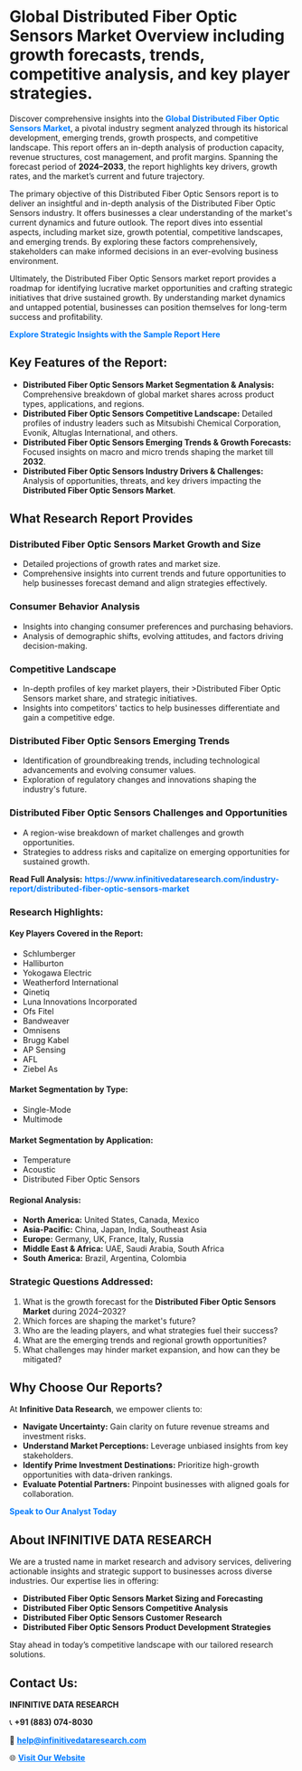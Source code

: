 <h1>Global Distributed Fiber Optic Sensors Market Overview including growth forecasts, trends, competitive analysis, and key player strategies.</h1>
<p>
Discover comprehensive insights into the 
<a href="https://www.infinitivedataresearch.com/industry-report/distributed-fiber-optic-sensors-market" rel="dofollow" style="color: #007BFF; text-decoration: none;"><strong>Global Distributed Fiber Optic Sensors Market</strong></a>, a pivotal industry segment analyzed through its historical development, emerging trends, growth prospects, and competitive landscape. This report offers an in-depth analysis of production capacity, revenue structures, cost management, and profit margins. Spanning the forecast period of <strong>2024–2033</strong>, the report highlights key drivers, growth rates, and the market’s current and future trajectory.
</p>
<p>
The primary objective of this Distributed Fiber Optic Sensors report is to deliver an insightful and in-depth analysis of the Distributed Fiber Optic Sensors industry. It offers businesses a clear understanding of the market's current dynamics and future outlook. The report dives into essential aspects, including market size, growth potential, competitive landscapes, and emerging trends. By exploring these factors comprehensively, stakeholders can make informed decisions in an ever-evolving business environment.
</p>
<p>
Ultimately, the Distributed Fiber Optic Sensors market report provides a roadmap for identifying lucrative market opportunities and crafting strategic initiatives that drive sustained growth. By understanding market dynamics and untapped potential, businesses can position themselves for long-term success and profitability.
</p>
<p>
<a href="https://www.infinitivedataresearch.com/request-sample/reportId=107398" style="color: #007BFF; text-decoration: none;"><strong>Explore Strategic Insights with the Sample Report Here</strong></a>
</p>

<h2>Key Features of the Report:</h2>
<ul>
<li><strong>Distributed Fiber Optic Sensors Market Segmentation & Analysis:</strong> Comprehensive breakdown of global market shares across product types, applications, and regions.</li>
<li><strong>Distributed Fiber Optic Sensors Competitive Landscape:</strong> Detailed profiles of industry leaders such as Mitsubishi Chemical Corporation, Evonik, Altuglas International, and others.</li>
<li><strong>Distributed Fiber Optic Sensors Emerging Trends & Growth Forecasts:</strong> Focused insights on macro and micro trends shaping the market till <strong>2032</strong>.</li>
<li><strong>Distributed Fiber Optic Sensors Industry Drivers & Challenges:</strong> Analysis of opportunities, threats, and key drivers impacting the <strong>Distributed Fiber Optic Sensors Market</strong>.</li>
</ul>

<h2>What Research Report Provides</h2>
<h3>Distributed Fiber Optic Sensors Market Growth and Size</h3>
<ul>
<li>Detailed projections of growth rates and market size.</li>
<li>Comprehensive insights into current trends and future opportunities to help businesses forecast demand and align strategies effectively.</li>
</ul>

<h3>Consumer Behavior Analysis</h3>
<ul>
<li>Insights into changing consumer preferences and purchasing behaviors.</li>
<li>Analysis of demographic shifts, evolving attitudes, and factors driving decision-making.</li>
</ul>

<h3>Competitive Landscape</h3>
<ul>
<li>In-depth profiles of key market players, their >Distributed Fiber Optic Sensors market share, and strategic initiatives.</li>
<li>Insights into competitors' tactics to help businesses differentiate and gain a competitive edge.</li>
</ul>

<h3>Distributed Fiber Optic Sensors Emerging Trends</h3>
<ul>
<li>Identification of groundbreaking trends, including technological advancements and evolving consumer values.</li>
<li>Exploration of regulatory changes and innovations shaping the industry's future.</li>
</ul>

<h3>Distributed Fiber Optic Sensors Challenges and Opportunities</h3>
<ul>
<li>A region-wise breakdown of market challenges and growth opportunities.</li>
<li>Strategies to address risks and capitalize on emerging opportunities for sustained growth.</li>
</ul>
<p><strong>Read Full Analysis:</strong> <a href="https://www.infinitivedataresearch.com/industry-report/distributed-fiber-optic-sensors-market" rel="dofollow" style="color: #007BFF; text-decoration: none;"><strong>https://www.infinitivedataresearch.com/industry-report/distributed-fiber-optic-sensors-market</strong></a></p>
<h3>Research Highlights:</h3>
<h4>Key Players Covered in the Report:</h4>
<ul><li>Schlumberger</li><li>Halliburton</li><li>Yokogawa Electric</li><li>Weatherford International</li><li>Qinetiq</li><li>Luna Innovations Incorporated</li><li>Ofs Fitel</li><li>Bandweaver</li><li>Omnisens</li><li>Brugg Kabel</li><li>AP Sensing</li><li>AFL</li><li>Ziebel As</li></ul>
<h4>Market Segmentation by Type:</h4>
<ul><li>Single-Mode</li><li>Multimode</li></ul>
<h4>Market Segmentation by Application:</h4>
<ul><li>Temperature</li><li>Acoustic</li><li>Distributed Fiber Optic Sensors</li></ul>

<h4>Regional Analysis:</h4>
<ul>
<li><strong>North America:</strong> United States, Canada, Mexico</li>
<li><strong>Asia-Pacific:</strong> China, Japan, India, Southeast Asia</li>
<li><strong>Europe:</strong> Germany, UK, France, Italy, Russia</li>
<li><strong>Middle East & Africa:</strong> UAE, Saudi Arabia, South Africa</li>
<li><strong>South America:</strong> Brazil, Argentina, Colombia</li>
</ul>

<h3>Strategic Questions Addressed:</h3>
<ol>
<li>What is the growth forecast for the <strong>Distributed Fiber Optic Sensors Market</strong> during 2024–2032?</li>
<li>Which forces are shaping the market's future?</li>
<li>Who are the leading players, and what strategies fuel their success?</li>
<li>What are the emerging trends and regional growth opportunities?</li>
<li>What challenges may hinder market expansion, and how can they be mitigated?</li>
</ol>

<h2>Why Choose Our Reports?</h2>
<p>At <strong>Infinitive Data Research</strong>, we empower clients to:</p>
<ul>
<li><strong>Navigate Uncertainty:</strong> Gain clarity on future revenue streams and investment risks.</li>
<li><strong>Understand Market Perceptions:</strong> Leverage unbiased insights from key stakeholders.</li>
<li><strong>Identify Prime Investment Destinations:</strong> Prioritize high-growth opportunities with data-driven rankings.</li>
<li><strong>Evaluate Potential Partners:</strong> Pinpoint businesses with aligned goals for collaboration.</li>
</ul>
<p><a href="https://www.infinitivedataresearch.com/industry-report/distributed-fiber-optic-sensors-market" rel="dofollow" style="color: #007BFF; text-decoration: none;"><strong>Speak to Our Analyst Today</strong></a></p>

<h2>About INFINITIVE DATA RESEARCH</h2>
<p>We are a trusted name in market research and advisory services, delivering actionable insights and strategic support to businesses across diverse industries. Our expertise lies in offering:</p>
<ul>
<li><strong>Distributed Fiber Optic Sensors Market Sizing and Forecasting</strong></li>
<li><strong>Distributed Fiber Optic Sensors Competitive Analysis</strong></li>
<li><strong>Distributed Fiber Optic Sensors Customer Research</strong></li>
<li><strong>Distributed Fiber Optic Sensors Product Development Strategies</strong></li>
</ul>
<p>Stay ahead in today’s competitive landscape with our tailored research solutions.</p>

<h2>Contact Us:</h2>
<p><strong>INFINITIVE DATA RESEARCH</strong></p>
<p>📞 <strong>+91 (883) 074-8030</strong></p>
<p>📧 <strong><a href="mailto:help@infinitivedataresearch.com" style="color: #007BFF;">help@infinitivedataresearch.com</a></strong></p>
<p>🌐 <strong><a href="https://www.infinitivedataresearch.com" rel="dofollow" style="color: #007BFF;">Visit Our Website</a></strong></p>